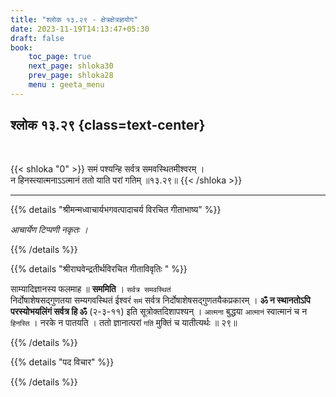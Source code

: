 ```yaml
---
title: "श्लोक १३.२९ - क्षेत्रक्षेत्रज्ञयोग"
date: 2023-11-19T14:13:47+05:30
draft: false
book:
    toc_page: true
    next_page: shloka30
    prev_page: shloka28
    menu : geeta_menu
---
```




## श्लोक १३.२९ {class=text-center}

<br/>

{{< shloka  "0"  >}}
समं पश्यन्हि सर्वत्र समवस्थितमीश्वरम् ।   
न हिनस्त्यात्मनाऽऽत्मानं ततो याति परां गतिम् ॥१३.२९॥
{{< /shloka >}}

---


{{% details "श्रीमन्मध्वाचार्यभगवत्पादाचर्य विरचित  गीताभाष्य" %}}

*आचार्येण टिप्पणी नकृतः ।*

{{% /details %}}



{{% details "श्रीराघवेन्द्रतीर्थविरचित गीताविवृतिः " %}}

साम्यादिज्ञानस्य फलमाह ॥ **सममिति** । `सर्वत्र समवस्थितं`  
निर्दोषाशेषसद्गुणतया सम्यगवस्थितं ईश्वरं `समं` सर्वत्र
निर्दोषाशेषसद्गुणतयैकप्रकारम्‌ । 
**ॐ न स्थानतोऽपि परस्योभयलिंगं सर्वत्र हि ॐ** (२-३-११) 
इति सूत्रोक्तदिशापश्यन्‌ । `आत्मना` बुद्धया `आत्मानं` 
स्वात्मानं च न `हिनस्ति` । नरके न पातयति । 
ततो ज्ञानात्परां `गतिं` मुक्तिं च यातीत्यर्थः ॥ २९॥

{{% /details %}}



{{% details "पद विचार" %}}


{{% /details %}}

